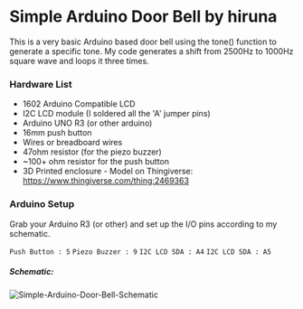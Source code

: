 # Simple Arduino Door Bell by hiruna

This is a very basic Arduino based door bell using the tone() function to generate a specific tone. My code generates a shift from 2500Hz to 1000Hz square wave and loops it three times.

### Hardware List
* 1602 Arduino Compatible LCD
* I2C LCD module (I soldered all the 'A' jumper pins)
* Arduino UNO R3 (or other arduino)
* 16mm push button
* Wires or breadboard wires
* 47ohm resistor (for the piezo buzzer)
* ~100+ ohm resistor for the push button
* 3D Printed enclosure - Model on Thingiverse: https://www.thingiverse.com/thing:2469363

### Arduino Setup

Grab your Arduino R3 (or other) and set up the I/O pins according to my schematic.

```Push Button : 5```
```Piezo Buzzer : 9```
```I2C LCD SDA : A4```
```I2C LCD SDA : A5```

##### Schematic:


![Simple-Arduino-Door-Bell-Schematic](https://raw.githubusercontent.com/hiruna/Simple-Arduino-Door-Bell/master/Schematic.png)

